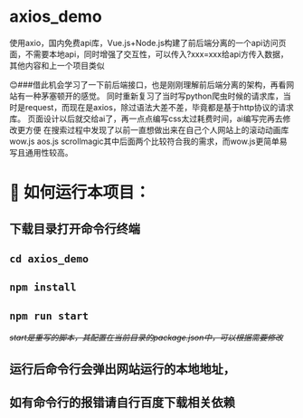 # axios_demo
使用axio，国内免费api库，Vue.js+Node.js构建了前后端分离的一个api访问页面，不需要本地api，同时增强了交互性，可以传入?xxx=xxx给api方传入数据，其他内容和上一个项目类似


😊###借此机会学习了一下前后端接口，也是刚刚理解前后端分离的架构，再看网站有一种茅塞顿开的感觉。
同时重新复习了当时写python爬虫时候的请求库，当时是request，而现在是axios，除过语法大差不差，毕竟都是基于http协议的请求库。
页面设计以后就交给ai了，再一点点编写css太过耗费时间，ai编写完再去修改更方便 
在搜索过程中发现了以前一直想做出来在自己个人网站上的滚动动画库 wow.js aos.js scrollmagic其中后面两个比较符合我的需求，而wow.js更简单易写且通用性较高。

#   🎈 如何运行本项目：
##  下载目录打开命令行终端
##   ```cd axios_demo```
##   ```npm install```
##   ```npm run start```   
~~_start是重写的脚本，其配置在当前目录的package.json中，可以根据需要修改_~~

##  运行后命令行会弹出网站运行的本地地址，
##  如有命令行的报错请自行百度下载相关依赖
      



